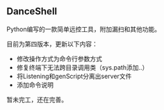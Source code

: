 ## DanceShell

Python编写的一款简单远控工具，附加漏扫和其他功能。

目前为第四版本，更新以下内容：

- 修改操作方式为命令行参数方式
- 修复终端下无法跨目录调用类（sys.path添加..）
- 将Listening和genScript分离出server文件
- 添加命令说明

暂未完工，还在完善。